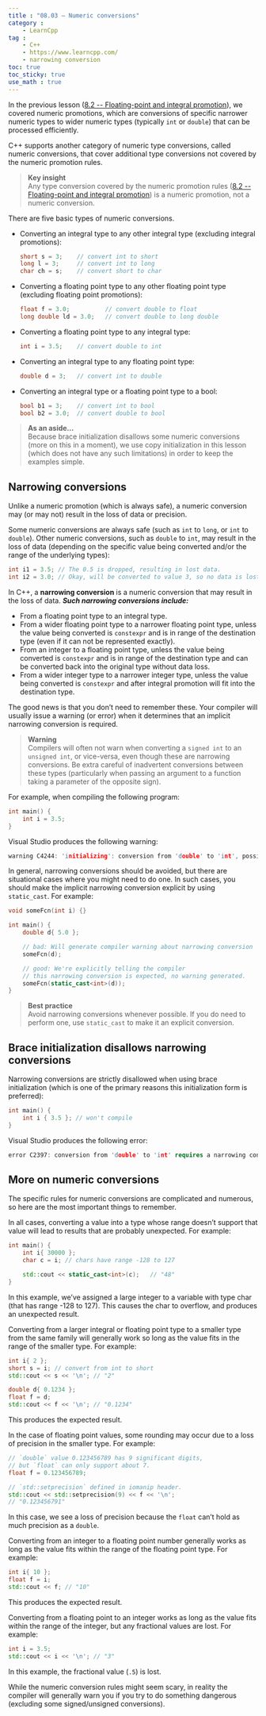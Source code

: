 ```yaml
---
title : "08.03 — Numeric conversions"
category :
    - LearnCpp
tag : 
    - C++
    - https://www.learncpp.com/
    - narrowing conversion
toc: true  
toc_sticky: true 
use_math : true
---
```



In the previous lesson ([8.2 -- Floating-point and integral promotion](https://www.learncpp.com/cpp-tutorial/floating-point-and-integral-promotion/)), we covered numeric promotions, which are conversions of specific narrower numeric types to wider numeric types (typically `int` or `double`) that can be processed efficiently.

C++ supports another category of numeric type conversions, called numeric conversions, that cover additional type conversions not covered by the numeric promotion rules.

>**Key insight**  
Any type conversion covered by the numeric promotion rules ([8.2 -- Floating-point and integral promotion](https://www.learncpp.com/cpp-tutorial/floating-point-and-integral-promotion/)) is a numeric promotion, not a numeric conversion.

There are five basic types of numeric conversions.

- Converting an integral type to any other integral type (excluding integral promotions):

    ```c++
    short s = 3;    // convert int to short
    long l = 3;     // convert int to long
    char ch = s;    // convert short to char
    ```

- Converting a floating point type to any other floating point type (excluding floating point promotions):

    ```c++
    float f = 3.0;          // convert double to float
    long double ld = 3.0;   // convert double to long double
    ```

- Converting a floating point type to any integral type:

    ```c++
    int i = 3.5;    // convert double to int
    ```

- Converting an integral type to any floating point type:

    ```c++
    double d = 3;   // convert int to double
    ```

- Converting an integral type or a floating point type to a bool:

    ```c++
    bool b1 = 3;    // convert int to bool
    bool b2 = 3.0;  // convert double to bool
    ```

>**As an aside…**  
Because brace initialization disallows some numeric conversions (more on this in a moment), we use copy initialization in this lesson (which does not have any such limitations) in order to keep the examples simple.


## Narrowing conversions

Unlike a numeric promotion (which is always safe), a numeric conversion may (or may not) result in the loss of data or precision.

Some numeric conversions are always safe (such as `int` to `long`, or `int` to `double`). Other numeric conversions, such as `double` to `int`, may result in the loss of data (depending on the specific value being converted and/or the range of the underlying types):

```c++
int i1 = 3.5; // The 0.5 is dropped, resulting in lost data.
int i2 = 3.0; // Okay, will be converted to value 3, so no data is lost.
```

In C++, a **narrowing conversion** is a numeric conversion that may result in the loss of data. ***Such narrowing conversions include:***

- From a floating point type to an integral type.
- From a wider floating point type to a narrower floating point type, unless the value being converted is `constexpr` and is in range of the destination type (even if it can not be represented exactly).
- From an integer to a floating point type, unless the value being converted is `constexpr` and is in range of the destination type and can be converted back into the original type without data loss.
- From a wider integer type to a narrower integer type, unless the value being converted is `constexpr` and after integral promotion will fit into the destination type.

The good news is that you don’t need to remember these. Your compiler will usually issue a warning (or error) when it determines that an implicit narrowing conversion is required.

>**Warning**  
Compilers will often not warn when converting a `signed int` to an `unsigned int`, or vice-versa, even though these are narrowing conversions. Be extra careful of inadvertent conversions between these types (particularly when passing an argument to a function taking a parameter of the opposite sign).

For example, when compiling the following program:

```c++
int main() {
    int i = 3.5;
}
```

Visual Studio produces the following warning:

```c++
warning C4244: 'initializing': conversion from 'double' to 'int', possible loss of data
```

In general, narrowing conversions should be avoided, but there are situational cases where you might need to do one. In such cases, you should make the implicit narrowing conversion explicit by using `static_cast`. For example:

```c++
void someFcn(int i) {}

int main() {
    double d{ 5.0 };

    // bad: Will generate compiler warning about narrowing conversion
    someFcn(d); 

    // good: We're explicitly telling the compiler
    // this narrowing conversion is expected, no warning generated.
    someFcn(static_cast<int>(d)); 
}
```

>**Best practice**  
Avoid narrowing conversions whenever possible. If you do need to perform one, use `static_cast` to make it an explicit conversion.


## Brace initialization disallows narrowing conversions

Narrowing conversions are strictly disallowed when using brace initialization (which is one of the primary reasons this initialization form is preferred):

```c++
int main() {
    int i { 3.5 }; // won't compile
}
```

Visual Studio produces the following error:

```c++
error C2397: conversion from 'double' to 'int' requires a narrowing conversion
```


## More on numeric conversions

The specific rules for numeric conversions are complicated and numerous, so here are the most important things to remember.

In all cases, converting a value into a type whose range doesn’t support that value will lead to results that are probably unexpected. For example:

```c++
int main() {
    int i{ 30000 };
    char c = i; // chars have range -128 to 127

    std::cout << static_cast<int>(c);   // "48"
}
```

In this example, we’ve assigned a large integer to a variable with type char (that has range -128 to 127). This causes the char to overflow, and produces an unexpected result.

Converting from a larger integral or floating point type to a smaller type from the same family will generally work so long as the value fits in the range of the smaller type. For example:

```c++
int i{ 2 };
short s = i; // convert from int to short
std::cout << s << '\n'; // "2"

double d{ 0.1234 };
float f = d;
std::cout << f << '\n'; // "0.1234"
```

This produces the expected result.

In the case of floating point values, some rounding may occur due to a loss of precision in the smaller type. For example:

```c++
// `double` value 0.123456789 has 9 significant digits,
// but `float` can only support about 7.
float f = 0.123456789; 

// `std::setprecision` defined in iomanip header.
std::cout << std::setprecision(9) << f << '\n'; 
// "0.123456791"
```

In this case, we see a loss of precision because the `float` can’t hold as much precision as a `double`.

Converting from an integer to a floating point number generally works as long as the value fits within the range of the floating point type. For example:

```c++
int i{ 10 };
float f = i;
std::cout << f; // "10"
```

This produces the expected result.

Converting from a floating point to an integer works as long as the value fits within the range of the integer, but any fractional values are lost. For example:

```c++
int i = 3.5;
std::cout << i << '\n'; // "3"
```

In this example, the fractional value (`.5`) is lost.

While the numeric conversion rules might seem scary, in reality the compiler will generally warn you if you try to do something dangerous (excluding some signed/unsigned conversions).